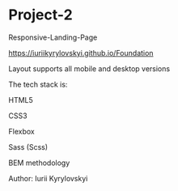# Project-2

Responsive-Landing-Page

https://iuriikyrylovskyi.github.io/Foundation

Layout supports all mobile and desktop versions

The tech stack is:

HTML5

CSS3

Flexbox

Sass (Scss)

BEM methodology

Author: Iurii Kyrylovskyi
